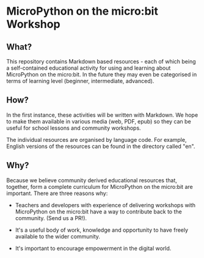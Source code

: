 # MicroPython on the micro:bit Workshop

## What?

This repository contains Markdown based resources - each of which being a
self-contained educational activity for using and learning about MicroPython on
the micro:bit. In the future they may even be categorised in terms of learning
level (beginner, intermediate, advanced).

## How?

In the first instance, these activities will be written with Markdown. We hope
to make them available in various media (web, PDF, epub) so they can be useful
for school lessons and community workshops.

The individual resources are organised by language code. For example, English
versions of the resources can be found in the directory called "en".

## Why?

Because we believe community derived educational resources that, together, form
a complete curriculum for MicroPython on the micro:bit are important. There are
three reasons why:

* Teachers and developers with experience of delivering workshops with MicroPython on the micro:bit have a way to contribute back to the community. (Send us a PR!).

* It's a useful body of work, knowledge and opportunity to have freely available to the wider community.

* It's important to encourage empowerment in the digital world.
